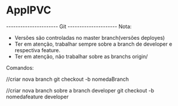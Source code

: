 # AppIPVC

---------------------- Git ---------------------
Nota:

- Versões são controladas no master branch(versões deployes)
- Ter em atenção, trabalhar sempre sobre a branch de developer e respectiva feature.
- Ter em atenção, não trabalhar sobre as branchs origin/

Comandos:

//criar nova branch
git checkout -b nomedaBranch

//criar nova branch sobre a branch developer
git checkout -b nomedafeature developer
